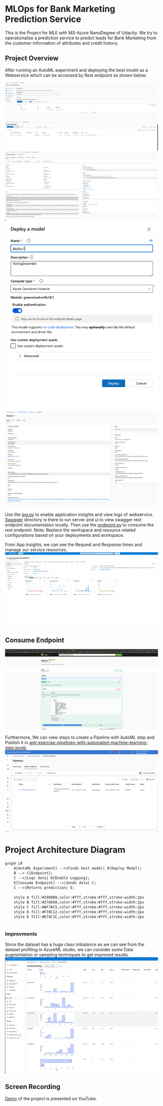 # MLOps for Bank Marketing Prediction Service
This is the Project for MLE with MS-Azure NanoDegree of Udacity.
We try to operationalize a prediction service to predict leads for Bank Marketing from the customer information of attributes and credit history.

## Project Overview
After running an AutoML experiment and deploying the best model as a Webservice which can be accessed by Rest endpoint as shown below.

![AutoML exp](screenshots/1-RegisteredDatasets.png)
![AutoML exp completed](screenshots/2-CompletedExp.png)
![BestModel](screenshots/3-BestModel-1.png)
![DeployCOnfig](screenshots/4-DeployConfig.png)
![Deplyed](screenshots/6-AppinsightsenablesPersonalaccount.png)

Use the [log.py](Exercise_starter_files/log.py) to enable application insights and view logs of webservice. 
[Swagger](Exercise_starter_files/Swagger) directory is there to run server and ui to view swagger rest endpoint documentation locally. Then use the [endpoint.py](Exercise_starter_files/endpoint.py) to consume the rest endpoint.
Note: Replace the workspace and resource related configurations based on your deployments and workspace.


From App insights, we can see the Request and Response times and manage our service resources.
![AppInsights](screenshots/7-Appinsights.png)

## Consume Endpoint
![Resy Endpoint](screenshots/8-swaggerUI.png)

Furthermore, We can view steps to create a Pipeline with AutoML step and Publish it in [aml-exercise-pipelines-with-automated-machine-learning-step.ipynb](Exercise_starter_files/aml-exercise-pipelines-with-automated-machine-learning-step.ipynb).
![Pipeline](screenshots/10-PipelineEndpointActiv.png)

# Project Architecture Diagram
```mermaid
graph LR
    A[AutoML Experiment] -->|Finds best model| B(Deploy Model);
    B --> C{Endpoint};
    C -->|Logs data| D[Enable Logging];
    E[Consume Endpoint] -->|Sends data| C;
    C -->|Returns prediction| E;

    style A fill:#2980B9,color:#fff,stroke:#fff,stroke-width:2px
    style B fill:#27AE60,color:#fff,stroke:#fff,stroke-width:2px
    style C fill:#AF7AC5,color:#fff,stroke:#fff,stroke-width:2px
    style D fill:#F39C12,color:#fff,stroke:#fff,stroke-width:2px
    style E fill:#E74C3C,color:#fff,stroke:#fff,stroke-width:2px
    
```

### Improvments
Since the dataset has a huge class imbalance as we can see from the dataset profiling in AzureML studio, we can consider some Data augmentation or sampling techniques to get improved results.
![Data Profile](screenshots/Dataprofile.png)

## Screen Recording
[Demo](https://www.youtube.com/watch?v=kJx96wzHCaU) of the project is presented on YouTube.
